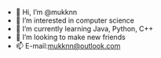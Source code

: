 - 👋 Hi, I’m @mukknn
- 👀 I’m interested in computer science
- 🌱 I’m currently learning Java, Python, C++
- 💞️ I’m looking to make new friends
- 📫 E-mail:mukknn@outlook.com

<!---
mukknn/mukknn is a ✨ special ✨ repository because its `README.md` (this file) appears on your GitHub profile.
You can click the Preview link to take a look at your changes.
--->
